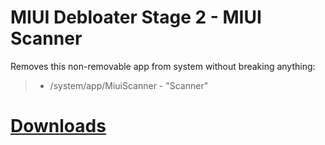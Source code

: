 # MIUI Debloater Stage 2 - MIUI Scanner  
 Removes this non-removable app from system without breaking anything:  
> - /system/app/MiuiScanner - "Scanner"  
 
# [Downloads](https://github.com/symbuzzer/MIUI-Debloater-Magisk-Modules/releases)
